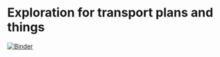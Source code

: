 # Exploration for transport plans and things

[![Binder](https://mybinder.org/badge_logo.svg)](https://mybinder.org/v2/gh/hchapman/transport-plans-exploration/master?filepath=intervals.ipynb)
